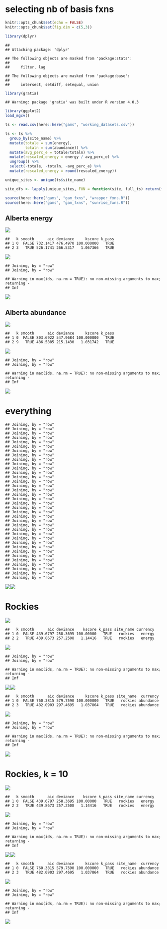 selecting nb of basis fxns
================

``` r
knitr::opts_chunk$set(echo = FALSE)
knitr::opts_chunk$set(fig.dim = c(5,3))

library(dplyr)
```

    ## 
    ## Attaching package: 'dplyr'

    ## The following objects are masked from 'package:stats':
    ## 
    ##     filter, lag

    ## The following objects are masked from 'package:base':
    ## 
    ##     intersect, setdiff, setequal, union

``` r
library(gratia)
```

    ## Warning: package 'gratia' was built under R version 4.0.3

``` r
library(ggplot2)
load_mgcv()

ts <- read.csv(here::here("gams", "working_datasets.csv"))

ts <- ts %>%
  group_by(site_name) %>%
  mutate(totale = sum(energy),
         totaln = sum(abundance)) %>%
  mutate(avg_perc_e = totale/totaln) %>%
  mutate(rescaled_energy = energy / avg_perc_e) %>%
  ungroup() %>%
  select(-totale, -totaln, -avg_perc_e) %>%
  mutate(rescaled_energy = round(rescaled_energy))

unique_sites <- unique(ts$site_name)

site_dfs <- lapply(unique_sites, FUN = function(site, full_ts) return(filter(full_ts, site_name == site)), full_ts = ts)

source(here::here("gams", "gam_fxns", "wrapper_fxns.R"))
source(here::here("gams", "gam_fxns", "sunrise_fxns.R"))
```

## Alberta energy

![](select_k_files/figure-gfm/unnamed-chunk-2-1.png)<!-- -->

    ##   k smooth      aic deviance     kscore k_pass
    ## 1 0  FALSE 732.1417 476.4970 100.000000   TRUE
    ## 2 3   TRUE 526.1741 266.5317   1.067366   TRUE

![](select_k_files/figure-gfm/unnamed-chunk-2-2.png)<!-- -->

    ## Joining, by = "row"
    ## Joining, by = "row"

    ## Warning in max(ids, na.rm = TRUE): no non-missing arguments to max; returning -
    ## Inf

![](select_k_files/figure-gfm/unnamed-chunk-2-3.png)<!-- -->

## Alberta abundance

![](select_k_files/figure-gfm/unnamed-chunk-3-1.png)<!-- -->

    ##   k smooth      aic deviance     kscore k_pass
    ## 1 0  FALSE 803.6922 547.9684 100.000000   TRUE
    ## 2 9   TRUE 486.5885 215.1430   1.031742   TRUE

![](select_k_files/figure-gfm/unnamed-chunk-3-2.png)<!-- -->

    ## Joining, by = "row"
    ## Joining, by = "row"

    ## Warning in max(ids, na.rm = TRUE): no non-missing arguments to max; returning -
    ## Inf

![](select_k_files/figure-gfm/unnamed-chunk-3-3.png)<!-- -->

# everything

    ## Joining, by = "row"
    ## Joining, by = "row"
    ## Joining, by = "row"
    ## Joining, by = "row"
    ## Joining, by = "row"
    ## Joining, by = "row"
    ## Joining, by = "row"
    ## Joining, by = "row"
    ## Joining, by = "row"
    ## Joining, by = "row"
    ## Joining, by = "row"
    ## Joining, by = "row"
    ## Joining, by = "row"
    ## Joining, by = "row"
    ## Joining, by = "row"
    ## Joining, by = "row"
    ## Joining, by = "row"
    ## Joining, by = "row"
    ## Joining, by = "row"
    ## Joining, by = "row"
    ## Joining, by = "row"
    ## Joining, by = "row"
    ## Joining, by = "row"
    ## Joining, by = "row"
    ## Joining, by = "row"
    ## Joining, by = "row"
    ## Joining, by = "row"
    ## Joining, by = "row"
    ## Joining, by = "row"
    ## Joining, by = "row"
    ## Joining, by = "row"
    ## Joining, by = "row"
    ## Joining, by = "row"
    ## Joining, by = "row"
    ## Joining, by = "row"
    ## Joining, by = "row"

![](select_k_files/figure-gfm/unnamed-chunk-5-1.png)<!-- -->![](select_k_files/figure-gfm/unnamed-chunk-5-2.png)<!-- -->

# Rockies

![](select_k_files/figure-gfm/unnamed-chunk-6-1.png)<!-- -->

    ##   k smooth      aic deviance    kscore k_pass site_name currency
    ## 1 0  FALSE 439.6797 258.3695 100.00000   TRUE   rockies   energy
    ## 2 2   TRUE 439.8673 257.2508   1.14416   TRUE   rockies   energy

![](select_k_files/figure-gfm/unnamed-chunk-6-2.png)<!-- -->

    ## Joining, by = "row"
    ## Joining, by = "row"

    ## Warning in max(ids, na.rm = TRUE): no non-missing arguments to max; returning -
    ## Inf

![](select_k_files/figure-gfm/unnamed-chunk-6-3.png)<!-- -->![](select_k_files/figure-gfm/unnamed-chunk-6-4.png)<!-- -->

    ##   k smooth      aic deviance     kscore k_pass site_name  currency
    ## 1 0  FALSE 760.3815 579.7590 100.000000   TRUE   rockies abundance
    ## 2 3   TRUE 482.0903 297.4695   1.037864   TRUE   rockies abundance

![](select_k_files/figure-gfm/unnamed-chunk-6-5.png)<!-- -->

    ## Joining, by = "row"
    ## Joining, by = "row"

    ## Warning in max(ids, na.rm = TRUE): no non-missing arguments to max; returning -
    ## Inf

![](select_k_files/figure-gfm/unnamed-chunk-6-6.png)<!-- -->

# Rockies, k = 10

![](select_k_files/figure-gfm/unnamed-chunk-7-1.png)<!-- -->

    ##   k smooth      aic deviance    kscore k_pass site_name currency
    ## 1 0  FALSE 439.6797 258.3695 100.00000   TRUE   rockies   energy
    ## 2 2   TRUE 439.8673 257.2508   1.14416   TRUE   rockies   energy

![](select_k_files/figure-gfm/unnamed-chunk-7-2.png)<!-- -->

    ## Joining, by = "row"
    ## Joining, by = "row"

    ## Warning in max(ids, na.rm = TRUE): no non-missing arguments to max; returning -
    ## Inf

![](select_k_files/figure-gfm/unnamed-chunk-7-3.png)<!-- -->![](select_k_files/figure-gfm/unnamed-chunk-7-4.png)<!-- -->

    ##   k smooth      aic deviance     kscore k_pass site_name  currency
    ## 1 0  FALSE 760.3815 579.7590 100.000000   TRUE   rockies abundance
    ## 2 3   TRUE 482.0903 297.4695   1.037864   TRUE   rockies abundance

![](select_k_files/figure-gfm/unnamed-chunk-7-5.png)<!-- -->

    ## Joining, by = "row"
    ## Joining, by = "row"

    ## Warning in max(ids, na.rm = TRUE): no non-missing arguments to max; returning -
    ## Inf

![](select_k_files/figure-gfm/unnamed-chunk-7-6.png)<!-- -->

